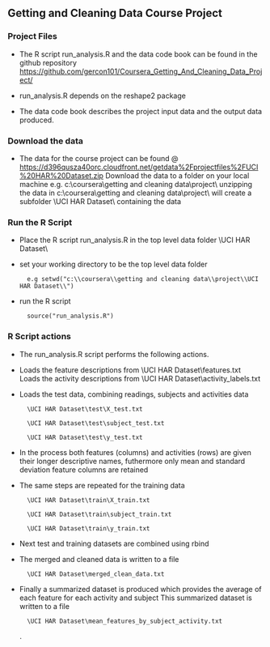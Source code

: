 ## Getting and Cleaning Data Course Project

### Project Files
* The R script run_analysis.R and the data code book can be found in the github repository https://github.com/gercon101/Coursera_Getting_And_Cleaning_Data_Project/

* run_analysis.R depends on the reshape2 package

* The data code book describes the project input data and the output data produced.


### Download the data
* The data for the course project can be found @ https://d396qusza40orc.cloudfront.net/getdata%2Fprojectfiles%2FUCI%20HAR%20Dataset.zip
  Download the data to a folder on your local machine e.g. c:\\coursera\\getting and cleaning data\\project\\
  unzipping the data in c:\\coursera\\getting and cleaning data\\project\\ will create a subfolder \\UCI HAR Dataset\\ containing the data

### Run the R Script

* Place the R script run_analysis.R in the top level data folder \\UCI HAR Dataset\\


* set your working directory to be the top level data folder

        e.g setwd("c:\\coursera\\getting and cleaning data\\project\\UCI HAR Dataset\\")

* run the R script 

        source("run_analysis.R")

### R Script actions
* The run_analysis.R script performs the following actions.

* Loads the feature descriptions from \\UCI HAR Dataset\\features.txt
  Loads the activity descriptions from \\UCI HAR Dataset\\activity_labels.txt

* Loads the test data, combining readings, subjects and activities data

        \UCI HAR Dataset\test\X_test.txt
  
        \UCI HAR Dataset\test\subject_test.txt
  
        \UCI HAR Dataset\test\y_test.txt

* In the process both features (columns) and activities (rows) are given their longer descriptive names, 
  futhermore only mean and standard deviation feature columns are retained

* The same steps are repeated for the training data

        \UCI HAR Dataset\train\X_train.txt
  
        \UCI HAR Dataset\train\subject_train.txt
  
        \UCI HAR Dataset\train\y_train.txt
  
* Next test and training datasets are combined using rbind

* The merged and cleaned data is written to a file 

        \UCI HAR Dataset\merged_clean_data.txt

* Finally a summarized dataset is produced which provides the average of each feature for each activity and subject
  This summarized dataset is written to a file 
  
        \UCI HAR Dataset\mean_features_by_subject_activity.txt
  
  
  .

  